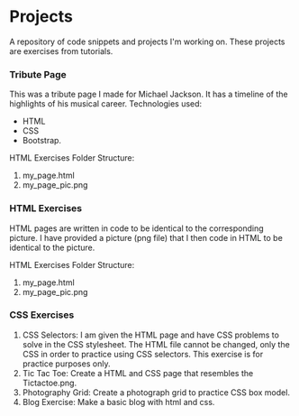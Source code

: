 # Projects

A repository of code snippets and projects I'm working on.  These projects are exercises from tutorials.

### Tribute Page
This was a tribute page I made for Michael Jackson.  It has a timeline of the highlights of his musical career.  Technologies used: 
- HTML
- CSS
- Bootstrap.

HTML Exercises Folder Structure: <br>
1. my_page.html<br>
2. my_page_pic.png

### HTML Exercises
HTML pages are written in code to be identical to the corresponding picture.  I have provided a picture (png file) that I then code in HTML to be identical to the picture.

HTML Exercises Folder Structure: <br>
1. my_page.html<br>
2. my_page_pic.png

### CSS Exercises
1. CSS Selectors: I am given the HTML page and have CSS problems to solve in the CSS stylesheet.  The HTML file cannot be changed, only the CSS in order to practice using CSS selectors.  This exercise is for practice purposes only.
2. Tic Tac Toe: Create a HTML and CSS page that resembles the Tictactoe.png.  
3. Photography Grid: Create a photograph grid to practice CSS box model.
4. Blog Exercise: Make a basic blog with html and css.
